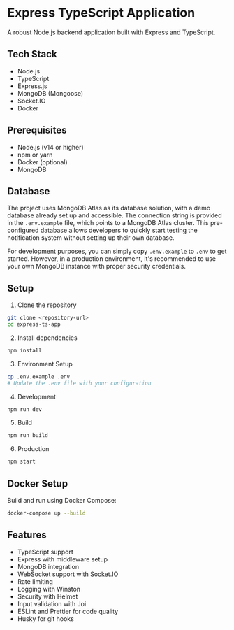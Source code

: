 # Express TypeScript Application

A robust Node.js backend application built with Express and TypeScript.

## Tech Stack

- Node.js
- TypeScript
- Express.js
- MongoDB (Mongoose)
- Socket.IO
- Docker

## Prerequisites

- Node.js (v14 or higher)
- npm or yarn
- Docker (optional)
- MongoDB

## Database

The project uses MongoDB Atlas as its database solution, with a demo database already set up and accessible. The connection string is provided in the `.env.example` file, which points to a MongoDB Atlas cluster. This pre-configured database allows developers to quickly start testing the notification system without setting up their own database.

For development purposes, you can simply copy `.env.example` to `.env` to get started. However, in a production environment, it's recommended to use your own MongoDB instance with proper security credentials.

## Setup

1. Clone the repository
```bash
git clone <repository-url>
cd express-ts-app
```

2. Install dependencies
```bash
npm install
```

3. Environment Setup
```bash
cp .env.example .env
# Update the .env file with your configuration
```

4. Development
```bash
npm run dev
```

5. Build
```bash
npm run build
```

6. Production
```bash
npm start
```

## Docker Setup

Build and run using Docker Compose:
```bash
docker-compose up --build
```

## Features

- TypeScript support
- Express with middleware setup
- MongoDB integration
- WebSocket support with Socket.IO
- Rate limiting
- Logging with Winston
- Security with Helmet
- Input validation with Joi
- ESLint and Prettier for code quality
- Husky for git hooks
